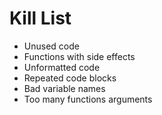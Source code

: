 Kill List
=========
* Unused code
* Functions with side effects
* Unformatted code
* Repeated code blocks
* Bad variable names
* Too many functions arguments
